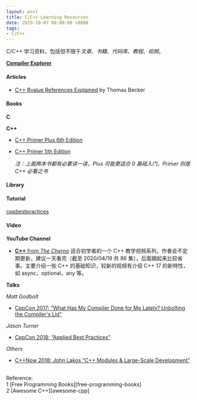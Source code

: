 ```yaml
---
layout: post
title: C/C++ Learning Resources
date: 2019-10-07 08:00:00 +0800
tags:
- C/C++
---
```


C/C++ 学习资料，包括但不限于*文章*、*书籍*、*代码库*、*教程*、*视频*。

**[Compiler Explorer](https://godbolt.org/)**

<h4>Articles</h4>

- [C++ Rvalue References Explained][rvalue_references] by Thomas Becker

<h4>Books</h4>

**C**

**C++**

- [C++ Primer Plus 6th Edition][cpp_primer_plus_6ed]

- [C++ Primer 5th Edition][cpp_primer_5ed]

  *注：上面两本书都有必要读一读，Plus 可能更适合 0 基础入门，Primer 则是 C++ 必看之书*




<h4>Library</h4>

<h4>Tutorial</h4>

[cppbestpractices](https://github.com/lefticus/cppbestpractices)

<h4>Video</h4>

**YouTube Channel**

- [**C++** from *The Cherno*][cpp_cherno] 适合初学者的一个 C++ 教学视频系列，作者会不定期更新，建议一天看完（截至 2020/04/19 共 86 集），后面跟起来比较省事。主要介绍一些 C++ 的基础知识，较新的视频有介绍 C++ 17 的新特性，如 async，optional，any 等。

**Talks**

*Matt Godbolt*
- [CppCon 2017: “What Has My Compiler Done for Me Lately? Unbolting the Compiler's Lid”][bSkpMdDe4g4]

*Jason Turner*
- [CppCon 2018:  “Applied Best Practices”][DHOlsEd0eDE]

*Others*

- [C++Now 2018: John Lakos “C++ Modules & Large-Scale Development”](https://www.youtube.com/watch?v=EglLjioQ9x0)

<br>
<span class="post-meta">
Reference:
</span>
<br>
<span class="post-meta">
1 [Free Programming Books][free-programming-books]<br>
2 [Awesome C++][awesome-cpp]<br>
</span>

[free-programming-books]: https://github.com/EbookFoundation/free-programming-books/blob/master/free-programming-books.md#c-1
[awesome-cpp]: https://github.com/fffaraz/awesome-cpp
[cpp_primer_plus_6ed]: /assets/pdf/books/C++.Primer.Plus.6th.Edition.Oct.2011.pdf
[cpp_primer_5ed]: /assets/pdf/books/C++.Primer.5th.Edition_2013.pdf
[rvalue_references]: http://thbecker.net/articles/rvalue_references/section_01.html
[cpp_cherno]: https://www.youtube.com/watch?v=18c3MTX0PK0&list=PLlrATfBNZ98dudnM48yfGUldqGD0S4FFb
[bSkpMdDe4g4]: https://www.youtube.com/watch?v=bSkpMdDe4g4
[DHOlsEd0eDE]: https://www.youtube.com/watch?v=DHOlsEd0eDE